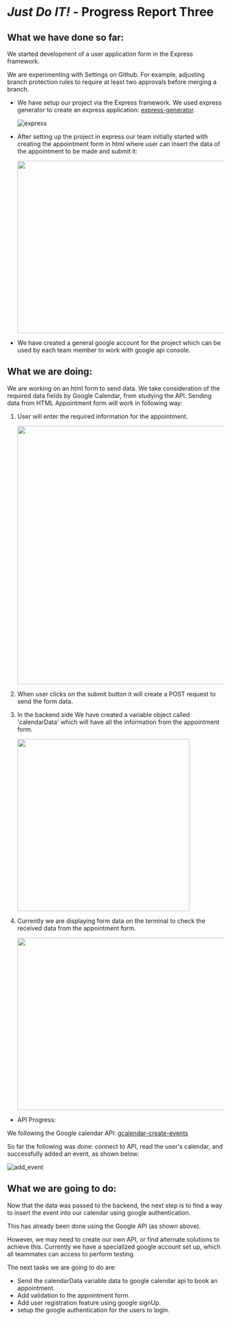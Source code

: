 # *Just Do IT!* - Progress Report Three

## What we have done so far:


We started development of a user application form in the Express framework.

We are experimenting with Settings on Github. For example, adjusting branch protection rules to require at least two approvals before merging a branch.

* We have setup our project via the Express framework. We used express generator to create an express application: [express-generator](https://expressjs.com/en/starter/generator.html).

  ![express](https://user-images.githubusercontent.com/54300222/74999698-459b1980-5454-11ea-8500-b975b1811703.png)

* After setting up the project in express our team initially started with creating the appointment form in html where user can     insert the data of the appointment to be made and submit it:

  <img src="https://user-images.githubusercontent.com/54300222/75000054-310b5100-5455-11ea-9205-9e844f4e80f9.png" width="600" height="400">


* We have created a general google account for the project which can be used by each team member to work with google api console.


## What we are doing:

We are working on an html form to send data. We take consideration of the required data fields by Google Calendar, from studying the API. Sending data from HTML Appointment form will work in following way:

1. User will enter the required information for the appointment.

    <img src="https://user-images.githubusercontent.com/54300222/75000737-1fc34400-5457-11ea-8241-4a1e35c34ad2.png" width="600"   height="600">


2. When user clicks on the submit button it will create a POST request to send the form data.

3. In the backend side We have created a variable object called 'calendarData' which will have all the information from the appointment form.

    <img src="https://user-images.githubusercontent.com/54300222/75000798-54370000-5457-11ea-92a8-cde997eeb074.png" width="400"   height="400">


4. Currently we are displaying form data on the terminal to check the received data from the appointment form.

    <img src="https://user-images.githubusercontent.com/54300222/75000866-9102f700-5457-11ea-88fc-e300e01c0470.png" width="600"   height="400">

* API Progress:

We following the Google calendar API: [gcalendar-create-events](https://developers.google.com/calendar/create-events)

So far the following was done: connect to API, read the user's calendar, and successfully added an event, as shown below:

![add_event](https://user-images.githubusercontent.com/21226482/74993446-9e48c300-5410-11ea-8c8c-2d911bd4cc00.png)

## What we are going to do:

Now that the data was passed to the backend, the next step is to find a way to insert the event into our calendar using google authentication.  

This has already been done using the Google API (as shown above).

However, we may need to create our own API, or find alternate solutions to achieve this. Currently we have a specialized google account set up, which all teammates can access to perform testing.

The next tasks we are going to do are:
* Send the calendarData variable data to google calendar api to book an appointment.
* Add validation to the appointment form.
* Add user registration feature using google signUp.
* setup the google authentication for the users to login.
